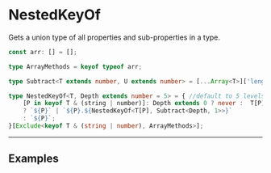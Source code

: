 # NestedKeyOf

Gets a union type of all properties and sub-properties in a type.

```ts
const arr: [] = [];

type ArrayMethods = keyof typeof arr;

type Subtract<T extends number, U extends number> = [...Array<T>]['length'] extends U ? number : never;

type NestedKeyOf<T, Depth extends number = 5> = { //default to 5 levels deep
    [P in keyof T & (string | number)]: Depth extends 0 ? never :  T[P] extends object
    ? `${P}` | `${P}.${NestedKeyOf<T[P], Subtract<Depth, 1>>}`
    : `${P}`;
}[Exclude<keyof T & (string | number), ArrayMethods>];
```

---

## Examples